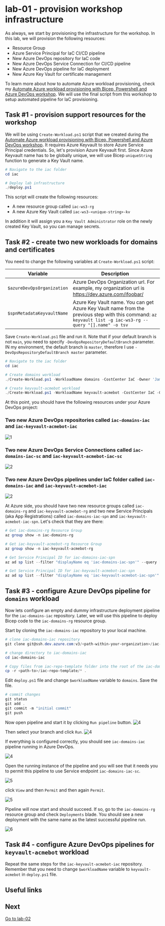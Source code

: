 # lab-01 - provision workshop infrastructure

As always, we start by provisioning the infrastructure for the workshop. In this lab, we will provision the following resources:

* Resource Group
* Azure Service Principal for IaC CI/CD pipeline
* New Azure DevOps repository for IaC code
* New Azure DevOps Service Connection for CI/CD pipeline
* New Azure DevOps pipeline for IaC deployment
* New Azure Key Vault for certificate management

To learn more about how to automate Azure workload provisioning, check my [Automate Azure workload provisioning with Bicep, Powershell and Azure DevOps workshop](https://github.com/evgenyb/iac-workshops/tree/main/iac-with-azure-devops). We will use the final script from this workshop to setup automated pipeline for IaC provisioning.

## Task #1 - provision support resources for the workshop

We will be using `Create-Workload.ps1` script that we created during the [Automate Azure workload provisioning with Bicep, Powershell and Azure DevOps workshop](https://github.com/evgenyb/iac-workshops/tree/main/iac-with-azure-devops). It requires Azure Keyvault to store Azure Service Principal credentials. So, let's provision Azure Keyvault first.
Since Azure Keyvault name has to be globally unique, we will use Bicep `uniqueString` function to generate a Key Vault name.

```powershell
# Navigate to the iac folder
cd iac

# Deploy lab infrastructure
./deploy.ps1
```

This script will create the following resources:

* A new resource group called `iac-ws3-rg`
* A new Azure Key Vault called `iac-ws3-<unique-string>-kv`

In addition it will assign you a `Key Vault Administrator` role on the newly created Key Vault, so you can manage secrets.

## Task #2 - create two new workloads for domains and certificates

You need to change the following variables at `Create-Workload.ps1` script:

| Variable | Description |
| --- | --- |
| `$azureDevOpsOrganization` | Azure DevOps Organization url. For example, my organization url is https://dev.azure.com/ifoobar/  |
| `$spnMetadataKeyvaultName` | Azure Key Vault name. You can get Azure Key Vault name from the previous step with this command: `az keyvault list -g iac-ws3-rg --query "[].name" -o tsv` |

Save `Create-Workload.ps1` file and run it. Note that if your default branch is not `main`, you need to specify `-DevOpsRepositoryDefaultBranch` parameter. IN my environment, the default branch is `master`, therefore I use `-DevOpsRepositoryDefaultBranch master` parameter.

```powershell
# Navigate to the iac folder 
cd iac

# Create domains workload
./Create-Workload.ps1 -WorkloadName domains -CostCenter IaC -Owner 'James Bond' -DevOpsProject iac -Location norwayeast -DevOpsRepositoryDefaultBranch master

# Create keyvault-acmebot workload
./Create-Workload.ps1 -WorkloadName keyvault-acmebot -CostCenter IaC -Owner 'James Bond' -DevOpsProject iac -Location norwayeast -DevOpsRepositoryDefaultBranch master
```

At this point, you should have the following resources under your Azure DevOps project:

### Two new Azure DevOps repositories called `iac-domains-iac` and `iac-keyvault-acmebot-iac`

![1](images/1.png)

### Two new Azure DevOps Service Connections called `iac-domains-iac-sc` and `iac-keyvault-acmebot-iac-sc`

![2](images/2.png)

### Two new Azure DevOps pipelines under IaC folder called `iac-domains-iac` and `iac-keyvault-acmebot-iac`

![2](images/3.png)

At Azure side, you should have two new resource groups called `iac-domains-rg` and `iac-keyvault-acmebot-rg` and two new Service Principals (aka App Registrations) called `iac-domains-iac-spn` and `iac-keyvault-acmebot-iac-spn`. Let's check that they are there:

```powershell
# Get iac-domains-rg Resource Group
az group show -n iac-domains-rg

# Get iac-keyvault-acmebot-rg Resource Group
az group show -n iac-keyvault-acmebot-rg

# Get Service Principal ID for iac-domains-iac-spn
az ad sp list --filter "displayName eq 'iac-domains-iac-spn'" --query [0].id -otsv

# Get Service Principal ID for iac-keyvault-acmebot-iac-spn
az ad sp list --filter "displayName eq 'iac-keyvault-acmebot-iac-spn'" --query [0].id -otsv
```

## Task #3 - configure Azure DevOps pipeline for `domains` workload

Now lets configure an empty and dummy infrastructure deployment pipeline for the `iac-domains-iac` repository. Later, we will use this pipeline to deploy Bicep code to the `iac-domains-rg` resource group.

Start by cloning the `iac-domains-iac` repository to your local machine. 

```powershell
# clone iac-domains-iac repository
git clone git@ssh.dev.azure.com:v3/<path-within-your-organization>/iac-domains-iac

# change directory to iac-domains-iac
cd iac-domains-iac

# Copy files from iac-repo-template folder into the root of the iac-domains-iac repository
cp -r <path-to>/iac-repo-template/* .
```

Edit `deploy.ps1` file and change `$workloadName` variable to `domains`. Save the file.

```powershell
# commit changes
git status
git add .
git commit -m "initial commit"
git push
```

Now open pipeline and start it by clicking `Run pipeline` button.
![4](images/4-0.png)

Then select your branch and click `Run`.
![4](images/4-1.png)

If everything is configured correctly, you should see `iac-domains-iac` pipeline running in Azure DevOps.

![4](images/4.png)

Open the running instance of the pipeline and you will see that it needs you to permit this pipeline to use Service endpoint `iac-domains-iac-sc`.

![5](images/5.png)

click `View` and then `Permit` and then again `Permit`.

![5](images/5-1.png)

Pipeline will now start and should succeed. If so, go to the `iac-domains-rg` resource group and check `Deployments` blade. You should see a new deployment with the same name as the latest successful pipeline run.

![6](images/6.png)

## Task #4 - configure Azure DevOps pipelines for `keyvault-acmebot` workload

Repeat the same steps for the `iac-keyvault-acmebot-iac` repository. Remember that you need to change `$workloadName` variable to `keyvault-acmebot` in `deploy.ps1` file.


## Useful links

## Next

[Go to lab-02](../lab-02/readme.md)